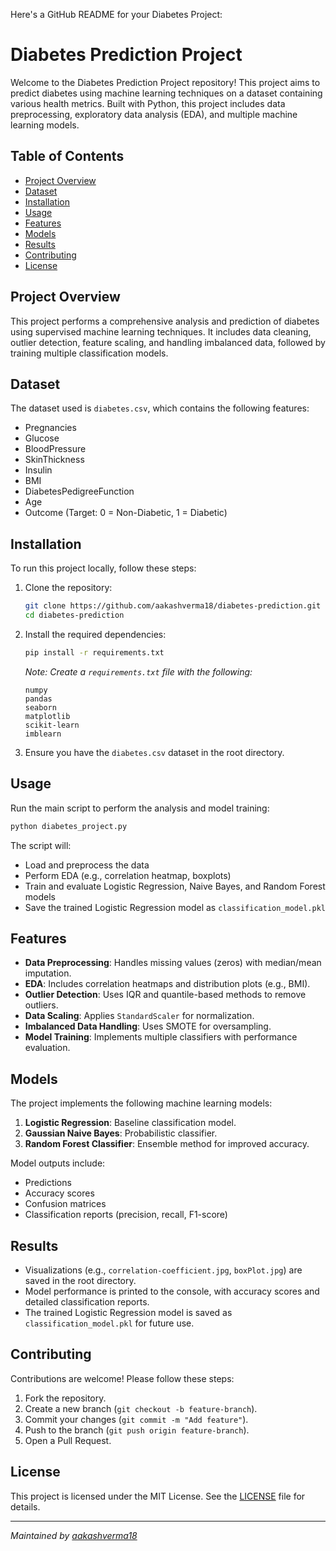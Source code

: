 Here's a GitHub README for your Diabetes Project:


# Diabetes Prediction Project

Welcome to the Diabetes Prediction Project repository! This project aims to predict diabetes using machine learning techniques on a dataset containing various health metrics. Built with Python, this project includes data preprocessing, exploratory data analysis (EDA), and multiple machine learning models.

## Table of Contents
- [Project Overview](#project-overview)
- [Dataset](#dataset)
- [Installation](#installation)
- [Usage](#usage)
- [Features](#features)
- [Models](#models)
- [Results](#results)
- [Contributing](#contributing)
- [License](#license)

## Project Overview
This project performs a comprehensive analysis and prediction of diabetes using supervised machine learning techniques. It includes data cleaning, outlier detection, feature scaling, and handling imbalanced data, followed by training multiple classification models.

## Dataset
The dataset used is `diabetes.csv`, which contains the following features:
- Pregnancies
- Glucose
- BloodPressure
- SkinThickness
- Insulin
- BMI
- DiabetesPedigreeFunction
- Age
- Outcome (Target: 0 = Non-Diabetic, 1 = Diabetic)

## Installation
To run this project locally, follow these steps:

1. Clone the repository:
   ```bash
   git clone https://github.com/aakashverma18/diabetes-prediction.git
   cd diabetes-prediction
   ```

2. Install the required dependencies:
   ```bash
   pip install -r requirements.txt
   ```
   *Note: Create a `requirements.txt` file with the following:*
   ```
   numpy
   pandas
   seaborn
   matplotlib
   scikit-learn
   imblearn
   ```

3. Ensure you have the `diabetes.csv` dataset in the root directory.

## Usage
Run the main script to perform the analysis and model training:
```bash
python diabetes_project.py
```

The script will:
- Load and preprocess the data
- Perform EDA (e.g., correlation heatmap, boxplots)
- Train and evaluate Logistic Regression, Naive Bayes, and Random Forest models
- Save the trained Logistic Regression model as `classification_model.pkl`

## Features
- **Data Preprocessing**: Handles missing values (zeros) with median/mean imputation.
- **EDA**: Includes correlation heatmaps and distribution plots (e.g., BMI).
- **Outlier Detection**: Uses IQR and quantile-based methods to remove outliers.
- **Data Scaling**: Applies `StandardScaler` for normalization.
- **Imbalanced Data Handling**: Uses SMOTE for oversampling.
- **Model Training**: Implements multiple classifiers with performance evaluation.

## Models
The project implements the following machine learning models:
1. **Logistic Regression**: Baseline classification model.
2. **Gaussian Naive Bayes**: Probabilistic classifier.
3. **Random Forest Classifier**: Ensemble method for improved accuracy.

Model outputs include:
- Predictions
- Accuracy scores
- Confusion matrices
- Classification reports (precision, recall, F1-score)

## Results
- Visualizations (e.g., `correlation-coefficient.jpg`, `boxPlot.jpg`) are saved in the root directory.
- Model performance is printed to the console, with accuracy scores and detailed classification reports.
- The trained Logistic Regression model is saved as `classification_model.pkl` for future use.

## Contributing
Contributions are welcome! Please follow these steps:
1. Fork the repository.
2. Create a new branch (`git checkout -b feature-branch`).
3. Commit your changes (`git commit -m "Add feature"`).
4. Push to the branch (`git push origin feature-branch`).
5. Open a Pull Request.

## License
This project is licensed under the MIT License. See the [LICENSE](LICENSE) file for details.

---

*Maintained by [aakashverma18](https://github.com/aakashverma18)*

